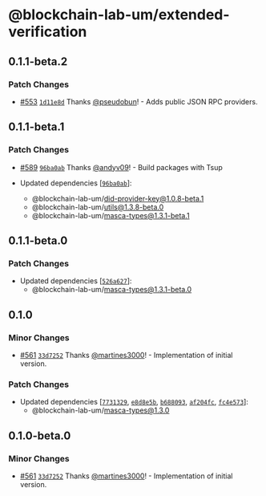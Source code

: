 # @blockchain-lab-um/extended-verification

## 0.1.1-beta.2

### Patch Changes

- [#553](https://github.com/blockchain-lab-um/masca/pull/553) [`1d11e8d`](https://github.com/blockchain-lab-um/masca/commit/1d11e8d73e9731410e6356b9aef24ad008446ab5) Thanks [@pseudobun](https://github.com/pseudobun)! - Adds public JSON RPC providers.

## 0.1.1-beta.1

### Patch Changes

- [#589](https://github.com/blockchain-lab-um/masca/pull/589) [`96ba0ab`](https://github.com/blockchain-lab-um/masca/commit/96ba0ab2da593844a988e71316529e7f1c1e02ba) Thanks [@andyv09](https://github.com/andyv09)! - Build packages with Tsup

- Updated dependencies [[`96ba0ab`](https://github.com/blockchain-lab-um/masca/commit/96ba0ab2da593844a988e71316529e7f1c1e02ba)]:
  - @blockchain-lab-um/did-provider-key@1.0.8-beta.1
  - @blockchain-lab-um/utils@1.3.8-beta.0
  - @blockchain-lab-um/masca-types@1.3.1-beta.1

## 0.1.1-beta.0

### Patch Changes

- Updated dependencies [[`526a627`](https://github.com/blockchain-lab-um/masca/commit/526a627ffd6466931e0f0fcfb6b802bb2ea47271)]:
  - @blockchain-lab-um/masca-types@1.3.1-beta.0

## 0.1.0

### Minor Changes

- [#561](https://github.com/blockchain-lab-um/masca/pull/561) [`33d7252`](https://github.com/blockchain-lab-um/masca/commit/33d72529868f0bfc45b10289f4aa19b2cd048968) Thanks [@martines3000](https://github.com/martines3000)! - Implementation of initial version.

### Patch Changes

- Updated dependencies [[`7731329`](https://github.com/blockchain-lab-um/masca/commit/773132905231dbbe7b745dba5177fa6914364d96), [`e8d8e5b`](https://github.com/blockchain-lab-um/masca/commit/e8d8e5ba52bf40f8984434e39c20e79e2c1e781c), [`b688093`](https://github.com/blockchain-lab-um/masca/commit/b688093520e727815250d4015bb9c6adc406894d), [`af204fc`](https://github.com/blockchain-lab-um/masca/commit/af204fc2f3e5365c6780ef37cd58f3350d62bd1a), [`fc4e573`](https://github.com/blockchain-lab-um/masca/commit/fc4e5732d2204d61a78c84d2844b67b49d8c020d)]:
  - @blockchain-lab-um/masca-types@1.3.0

## 0.1.0-beta.0

### Minor Changes

- [#561](https://github.com/blockchain-lab-um/masca/pull/561) [`33d7252`](https://github.com/blockchain-lab-um/masca/commit/33d72529868f0bfc45b10289f4aa19b2cd048968) Thanks [@martines3000](https://github.com/martines3000)! - Implementation of initial version.
